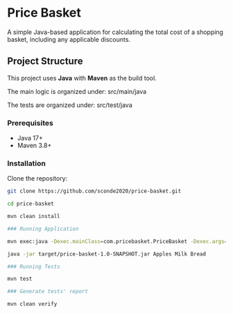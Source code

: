 # Price Basket

A simple Java-based application for calculating the total cost of a shopping basket, including any applicable discounts.

## Project Structure

This project uses **Java** with **Maven** as the build tool. 

The main logic is organized under: src/main/java

The tests are organized under: src/test/java

### Prerequisites

- Java 17+
- Maven 3.8+

### Installation

Clone the repository: 
```bash
git clone https://github.com/sconde2020/price-basket.git  

cd price-basket

mvn clean install

### Running Application

mvn exec:java -Dexec.mainClass=com.pricebasket.PriceBasket -Dexec.args="Milk"

java -jar target/price-basket-1.0-SNAPSHOT.jar Apples Milk Bread

### Running Tests

mvn test

### Generate tests' report

mvn clean verify


